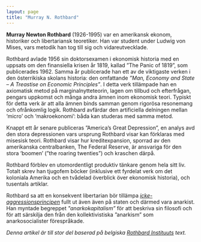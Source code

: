 ```yaml
---
layout: page
title: "Murray N. Rothbard"
---
```


**Murray Newton Rothbard** (1926-1995) var en amerikansk ekonom, historiker och libertariansk teoretiker. Han var student under Ludwig von Mises, vars metodik han tog till sig och vidareutvecklade.

Rothbard avlade 1956 sin doktorsexamen i ekonomisk historia med en uppsats om  den finansiella krisen år 1819, kallad ”The Panic of 1819”, som publicerades 1962. Samma år publicerade han ett av de viktigaste verken i den österrikiska skolans historia: den omfattande *”Man, Economy and State – A Treastise on Economic Principles”*. I detta verk tillämpade han en axiomatisk metod på marginalnytteteorin, lagen om tillbud och efterfrågan, pengars uppkomst och många andra ämnen inom ekonomisk teori. Typiskt för detta verk är att alla ämnen binds samman genom rigorösa resonemang och ofrånkomlig logik. Rothbard avfärdar den artificiella delningen mellan ‘micro’ och ‘makroekonomi’: båda kan studeras med samma metod.

Knappt ett år senare publiceras ”America’s Great Depression”, en analys avd den stora depressionen vars ursprung Rothbard visar kan förklaras med misesisk teori. Rothbard visar hur kreditexpansion, sporrad av den amerikanska centralbanken, The Federal Reserve, är ansvariga för den stora ‘boomen’ (”the roaring twenties”) och kraschen därpå.

Rothbard förblev en utomordentligt produktiv tänkare genom hela sitt liv. Totalt skrev han tjugofem böcker (inklusive ett fyrdelat verk om det koloniala Amerika och en tvådelad överblick över ekonomisk historia), och tusentals artiklar.

Rothbard sa att en konsekvent libertarian bör tillämpa *[icke-aggressionsprincipen](https://en.wikipedia.org/wiki/Non-aggression_principle)* fullt ut även även på staten och därmed vara anarkist. Han myntade begreppet *"anarkokapitalism”* för att beskriva sin filosofi och för att särskilja den från den kollektivistiska ”anarkism” som anarkosocialister förespråkade.

*Denna artikel är till stor del baserad på belgiska [Rothbard Instituuts](https://web.archive.org/web/20150217195411/http://rothbard.be/faq) text.*
